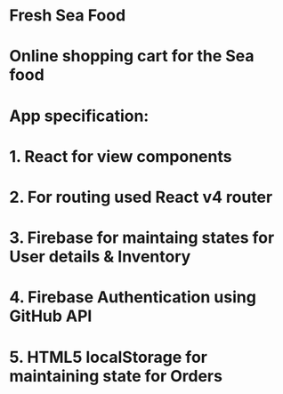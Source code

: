 # Fresh Sea Food

# Online shopping cart for the Sea food

# App specification:
# 1. React for view components 
# 2. For routing used React v4 router
# 3. Firebase for maintaing states for User details & Inventory
# 4. Firebase Authentication using GitHub API
# 5. HTML5 localStorage for maintaining state for Orders